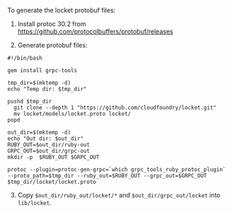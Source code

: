 To generate the locket protobuf files:

1. Install protoc 30.2 from https://github.com/protocolbuffers/protobuf/releases

2. Generate protobuf files:

```
#!/bin/bash

gem install grpc-tools

tmp_dir=$(mktemp -d)
echo "Temp dir: $tmp_dir"

pushd $tmp_dir
  git clone --depth 1 "https://github.com/cloudfoundry/locket.git"
  mv locket/models/locket.proto locket/
popd

out_dir=$(mktemp -d)
echo "Out dir: $out_dir"
RUBY_OUT=$out_dir/ruby-out
GRPC_OUT=$out_dir/grpc-out
mkdir -p  $RUBY_OUT $GRPC_OUT

protoc --plugin=protoc-gen-grpc=`which grpc_tools_ruby_protoc_plugin` --proto_path=$tmp_dir --ruby_out=$RUBY_OUT --grpc_out=$GRPC_OUT  $tmp_dir/locket/locket.proto
```

3. Copy `$out_dir/ruby_out/locket/*` and `$out_dir/grpc_out/locket` into `lib/locket`.
